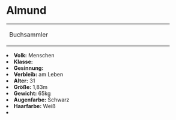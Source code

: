 # Almund

<table>
<tr><td>
<p>
Buchsammler
</p>

</td><td width="300">
<!-- Edit here -->
<img src="almund.png" alt="" />
</td></tr>
</table>

<procedure title="Allgemeine Informationen">
<list columns="3">
<li><b>Volk:</b> Menschen</li>
<li><b>Klasse:</b></li>
<li><b>Gesinnung:</b></li>
<li><b>Verbleib:</b> am Leben</li>
</list>
</procedure>

<procedure title="Aussehen">
<list columns="3">
<li><b>Alter:</b> 31</li>
<li><b>Größe:</b> 1,83m</li>
<li><b>Gewicht:</b> 65kg</li>
<li><b>Augenfarbe:</b> Schwarz</li>
<li><b>Haarfarbe:</b> Weiß</li>
</list>
</procedure>

<procedure title="Beziehungen">
<list columns="3">
<li></li>
</list>
</procedure>

<!--
## Notizen

- **Ziele:** 
- **Geheimnisse:** 
-->
